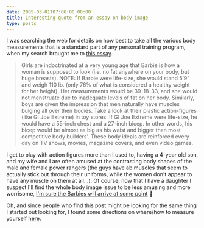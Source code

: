 ```yaml
---
date: 2005-03-01T07:06:00+00:00
title: Interesting quote from an essay on body image
type: posts
---
```

I was searching the web for details on how best to take all the various body measurements that is a standard part of any personal training program, when my search brought me to [this essay](http://www.snac.ucla.edu/pages/Body_Image/Body_Image.htm).

> Girls are indoctrinated at a very young age that Barbie is how a woman is supposed to look (i.e. no fat anywhere on your body, but huge breasts). NOTE: If Barbie were life-size, she would stand 5’9” and weigh 110 lb. (only 76% of what is considered a healthy weight for her height). Her measurements would be 39-18-33, and she would not menstruate due to inadequate levels of fat on her body. Similarly, boys are given the impression that men naturally have muscles bulging all over their bodies. Take a look at their plastic action-figures (like GI Joe Extreme) in toy stores. If GI Joe Extreme were life-size, he would have a 55-inch chest and a 27-inch bicep. In other words, his bicep would be almost as big as his waist and bigger than most competitive body builders’. These body ideals are reinforced every day on TV shows, movies, magazine covers, and even video games.

I get to play with action figures more than I used to, having a 4-year old son, and my wife and I are often amused at the contrasting body shapes of the male and female power rangers (the guys have ab muscles that seem to actually stick out through their uniforms, while the women don't appear to have any muscle on them at all...). Of course, now that I have a daughter I suspect I'll find the whole body image issue to be less amusing and more worrisome, [I'm sure the Barbies will arrive at some point](http://www.babyblues.com/Testing/index.php?formname=getstrip&GoToDay=09/20/98) 🙂

Oh, and since people who find this post might be looking for the same thing I started out looking for, I found some directions on where/how to measure yourself [here](http://www.insitefitness.com.au/lessons/fitness%20testing/Anthropometry/Girth%20Measurements.html).

